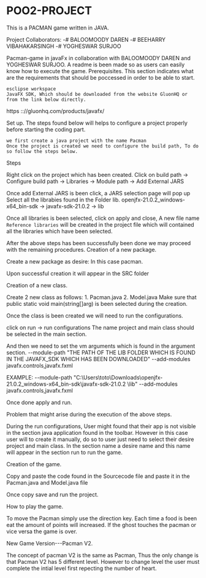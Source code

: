 # POO2-PROJECT
This is a PACMAN game written in JAVA.

Project Collaborators:
-# BALOOMOODY DAREN
-# BEEHARRY VIBAHAKARSINGH
-# YOGHESWAR SURJOO

Pacman-game in javaFx in collaboration with BALOOMOODY DAREN and YOGHESWAR SURJOO.
A readme is been made so as users can easily know how to execute the game.
Prerequisites.
This section indicates what are the requirements that should be poccessed in order to be able to start.

    esclipse workspace
    JavaFX SDK, Which should be downloaded from the website GluonHQ or from the link below directly.

 https :://gluonhq.com/products/javafx/ 

Set up.
The steps found below will helps to configure a project properly before starting the coding part.

    we first create a java project with the name Pacman
    Once the project is created we need to configure the build path, To do so follow the steps below.

Steps

 Right click on the project which has been created.
 Click on build path -> Configure build path -> Libraries -> Module path -> Add External JARS
 
 Once add External JARS is been click, a JARS selection page will pop up
 Select all the librabies found in the Folder lib.
   openjfx-21.0.2_windows-x64_bin-sdk -> javafx-sdk-21.0.2 -> lib
   
Once all libraries is been selected, click on apply and close, A new file name 
`Reference libraries` will be created in the project file which will contained all the
libraries which have been selected.

After the above steps has been successfully been done we may proceed with the remaining procedures.
Creation of a new package.

   Create a new package as desire:
   In this case pacman.
   
Upon successful creation it will appear in the SRC folder

Creation of a new class.

   Create 2 new class as follows:
       1. Pacman.java
       2. Model.java
Make sure that public static void main(string[]arg) is been selected during the creation.

Once the class is been created we will need to run the configurations.

click on run -> run configurations
The name project and main class should be selected in the main section.

And then we need to set the vm arguments which is found in the argument section.
--module-path "THE PATH OF THE LIB FOLDER WHICH IS FOUND IN THE JAVAFX_SDK WHICH HAS 
BEEN DOWNLOADED" --add-modules javafx.controls,javafx.fxml

EXAMPLE:
--module-path "C:\Users\toto\Downloads\openjfx-21.0.2_windows-x64_bin-sdk\javafx-sdk-21.0.2
\lib" --add-modules javafx.controls,javafx.fxml

Once done apply and run.

Problem that might arise during the execution of the above steps.

   During the run configurations, User might found that their app is not visible in the 
   section java application found in the toolbar. However in this case user will to create it 
   manually, do so to user just need to select their desire project and main class. In the 
   section name a desire name and this name will appear in the section run to run the game.

Creation of the game.

   Copy and paste the code found in the Sourcecode file and paste it in 
   the Pacman.java and Model.java file

   Once copy save and run the project.

How to play the game.

   To move the Pacman simply use the direction key. Each time a food is been eat the amount 
   of points will increased. If the ghost touches the pacman or vice versa the game is over.

New Game Version---Pacman V2.

   The concept of pacman V2 is the same as Pacman, Thus the only change is that Pacman V2
   has 5 different level. However to change level the user must complete the intial level
   first repecting the number of heart.
